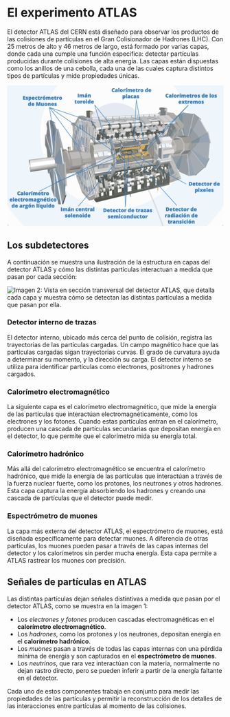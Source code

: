 # El experimento ATLAS
El detector ATLAS del CERN está diseñado para observar los productos de las colisiones de partículas en el Gran Colisionador de Hadrones (LHC). Con 25 metros de alto y 46 metros de largo, está formado por varias capas, donde cada una cumple una función específica: detectar partículas producidas durante colisiones de alta energía. Las capas están dispuestas como los anillos de una cebolla, cada una de las cuales captura distintos tipos de partículas y mide propiedades únicas.

![Imagen 1: El detector ATLAS y sus partes.](images/ATLAS_detector_spanish.png)

## Los subdetectores
A continuación se muestra una ilustración de la estructura en capas del detector ATLAS y cómo las distintas partículas interactuan a medida que pasan por cada sección:

![Imagen 2: Vista en sección transversal del detector ATLAS, que detalla cada capa y muestra cómo se detectan las distintas partículas a medida que pasan por ella.](images/detector_signals.png)

### Detector interno de trazas
El detector interno, ubicado más cerca del punto de colisión, registra las trayectorias de las partículas cargadas. Un campo magnético hace que las partículas cargadas sigan trayectorias curvas. El grado de curvatura ayuda a determinar su momento, y la dirección su carga. El detector interno se utiliza para identificar partículas como electrones, positrones y hadrones cargados.

### Calorímetro electromagnético
La siguiente capa es el calorímetro electromagnético, que mide la energía de las partículas que interactúan electromagnéticamente, como los electrones y los fotones. Cuando estas partículas entran en el calorímetro, producen una cascada de partículas secundarias que depositan energía en el detector, lo que permite que el calorímetro mida su energía total.

### Calorímetro hadrónico
Más allá del calorímetro electromagnético se encuentra el calorímetro hadrónico, que mide la energía de las partículas que interactúan a través de la fuerza nuclear fuerte, como los protones, los neutrones y otros hadrones. Esta capa captura la energía absorbiendo los hadrones y creando una cascada de partículas que el detector puede medir.

### Espectrómetro de muones
La capa más externa del detector ATLAS, el espectrómetro de muones, está diseñada específicamente para detectar muones. A diferencia de otras partículas, los muones pueden pasar a través de las capas internas del detector y los calorímetros sin perder mucha energía. Esta capa permite a ATLAS rastrear los muones con precisión.

## Señales de partículas en ATLAS
Las distintas partículas dejan señales distintivas a medida que pasan por el detector ATLAS, como se muestra en la imagen 1:

- Los *electrones y fotones* producen cascadas electromagnéticas en el **calorímetro electromagnético**.
- Los *hadrones*, como los protones y los neutrones, depositan energía en el **calorímetro hadrónico**.
- Los *muones* pasan a través de todas las capas internas con una pérdida mínima de energía y son capturados en el **espectrómetro de muones**.
- Los *neutrinos*, que rara vez interactúan con la materia, normalmente no dejan rastro directo, pero se pueden inferir a partir de la energía faltante en el detector.

Cada uno de estos componentes trabaja en conjunto para medir las propiedades de las partículas y permitir la reconstrucción de los detalles de las interacciones entre partículas al momento de las colisiones.